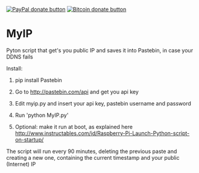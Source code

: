 <span class="badge-paypal"><a href="https://www.paypal.com/cgi-bin/webscr?cmd=_s-xclick&hosted_button_id=F5UAFVHBPQWXQ" title="Donate to this project using Paypal"><img src="https://img.shields.io/badge/paypal-donate-yellow.svg" alt="PayPal donate button" /></a></span>
<span class="badge-bitcoin"><a href="http://i.imgur.com/wGR65b3.png" title="Donate once-off to this project using Bitcoin"><img src="https://img.shields.io/badge/bitcoin-donate-yellow.svg" alt="Bitcoin donate button" /></a></span>


# MyIP
Pyton script that get's you public IP and saves it into Pastebin, in case your DDNS fails

Install:

1. pip install Pastebin

2. Go to http://pastebin.com/api and get you api key

3. Edit myip.py and insert your api key, pastebin username and password

4. Run 'python MyIP.py'

5. Optional: make it run at boot, as explained here http://www.instructables.com/id/Raspberry-Pi-Launch-Python-script-on-startup/


The script will run every 90 minutes, deleting the previous paste and creating a new one, containing the current timestamp
and your public (Internet) IP

